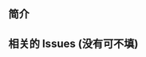 <!-- 在做出贡献前, 请你先阅读我们的 [代码与 commit 规范](https://github.com/SlimefunGuguProject/Slimefun4/blob/master/CONTRIBUTING.md) -->

## 简介
<!-- 大致解释一下这个提交更改修复/优化/新增了什么 -->

## 相关的 Issues (没有可不填)
<!-- 如果这个提交更改解决了 Issue 中的问题, 请手动标记对应的 Issues -->
<!-- 例如: "Fixes #000" -->
